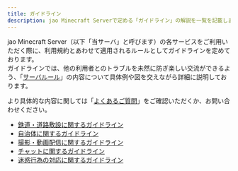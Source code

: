 ```yaml
---
title: ガイドライン
description: jao Minecraft Serverで定める「ガイドライン」の解説を一覧を記載します。
---
```


jao Minecraft Server（以下「当サーバ」と呼びます）の各サービスをご利用いただく際に、利用規約とあわせて適用されるルールとしてガイドラインを定めております。  
ガイドラインでは、他の利用者とのトラブルを未然に防ぎ楽しい交流ができるよう、「[サーバルール](/server/rules)」の内容について具体例や図を交えながら詳細に説明しております。

より具体的な内容に関しては「[よくあるご質問](/support/faq)」をご確認いただくか、お問い合わせください。

- [鉄道・道路敷設に関するガイドライン](/server/guidelines/railways)
- [自治体に関するガイドライン](/server/guidelines/cities)
- [撮影・動画配信に関するガイドライン](/server/guidelines/broadcasts)
- [チャットに関するガイドライン](/server/guidelines/communications)
- [迷惑行為の対応に関するガイドライン](/server/guidelines/griefing)
